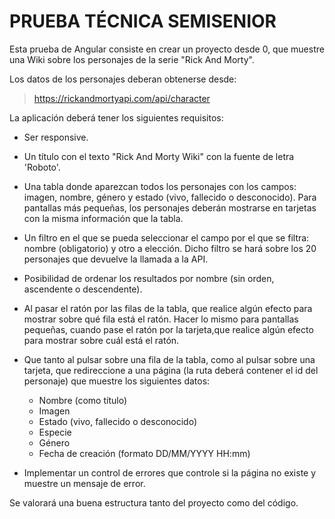 # PRUEBA TÉCNICA SEMISENIOR

Esta prueba de Angular consiste en crear un proyecto desde 0, que muestre una Wiki sobre los personajes de la serie "Rick And Morty".

Los datos de los personajes deberan obtenerse desde:
    
> https://rickandmortyapi.com/api/character

La aplicación deberá tener los siguientes requisitos:

* Ser responsive.
  
* Un título con el texto "Rick And Morty Wiki" con la fuente de letra 'Roboto'. 

* Una tabla donde aparezcan todos los personajes con los campos: imagen, nombre, género y estado (vivo, fallecido o desconocido). Para pantallas más pequeñas, los personajes deberán mostrarse en tarjetas con la misma información que la tabla.
    
* Un filtro en el que se pueda seleccionar el campo por el que se filtra: nombre (obligatorio) y otro a elección. Dicho filtro se hará sobre los 20 personajes que devuelve la llamada a la API.
    
* Posibilidad de ordenar los resultados por nombre (sin orden, ascendente o descendente).
    
* Al pasar el ratón por las filas de la tabla, que realice algún efecto para mostrar sobre qué fila está el ratón. Hacer lo mismo para pantallas pequeñas, cuando pase el ratón por la tarjeta,que realice algún efecto para mostrar sobre cuál está el ratón.

* Que tanto al pulsar sobre una fila de la tabla, como al pulsar sobre una tarjeta, que redireccione a una página (la ruta deberá contener el id del personaje) que muestre los siguientes datos:
    
    * Nombre (como título)
    * Imagen
    * Estado (vivo, fallecido o desconocido)
    * Especie
    * Género
    * Fecha de creación (formato DD/MM/YYYY HH:mm)

* Implementar un control de errores que controle si la página no existe y muestre un mensaje de error.

Se valorará una buena estructura tanto del proyecto como del código. 